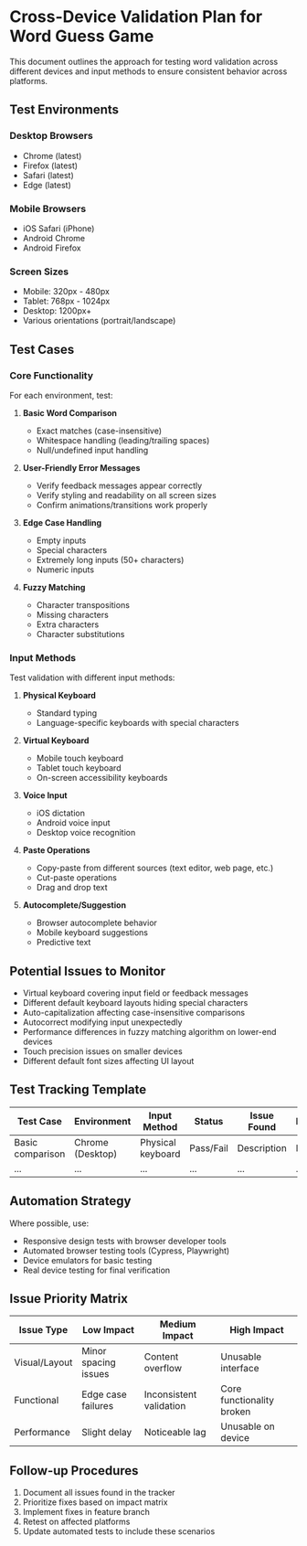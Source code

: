 # Cross-Device Validation Plan for Word Guess Game

This document outlines the approach for testing word validation across different devices and input methods to ensure consistent behavior across platforms.

## Test Environments

### Desktop Browsers
- Chrome (latest)
- Firefox (latest)
- Safari (latest)
- Edge (latest)

### Mobile Browsers
- iOS Safari (iPhone)
- Android Chrome
- Android Firefox

### Screen Sizes
- Mobile: 320px - 480px
- Tablet: 768px - 1024px
- Desktop: 1200px+
- Various orientations (portrait/landscape)

## Test Cases

### Core Functionality

For each environment, test:

1. **Basic Word Comparison**
   - Exact matches (case-insensitive)
   - Whitespace handling (leading/trailing spaces)
   - Null/undefined input handling

2. **User-Friendly Error Messages**
   - Verify feedback messages appear correctly
   - Verify styling and readability on all screen sizes
   - Confirm animations/transitions work properly

3. **Edge Case Handling**
   - Empty inputs
   - Special characters
   - Extremely long inputs (50+ characters)
   - Numeric inputs

4. **Fuzzy Matching**
   - Character transpositions
   - Missing characters
   - Extra characters
   - Character substitutions

### Input Methods

Test validation with different input methods:

1. **Physical Keyboard**
   - Standard typing
   - Language-specific keyboards with special characters

2. **Virtual Keyboard**
   - Mobile touch keyboard 
   - Tablet touch keyboard
   - On-screen accessibility keyboards

3. **Voice Input**
   - iOS dictation
   - Android voice input
   - Desktop voice recognition

4. **Paste Operations**
   - Copy-paste from different sources (text editor, web page, etc.)
   - Cut-paste operations
   - Drag and drop text

5. **Autocomplete/Suggestion**
   - Browser autocomplete behavior
   - Mobile keyboard suggestions
   - Predictive text

## Potential Issues to Monitor

- Virtual keyboard covering input field or feedback messages
- Different default keyboard layouts hiding special characters
- Auto-capitalization affecting case-insensitive comparisons
- Autocorrect modifying input unexpectedly
- Performance differences in fuzzy matching algorithm on lower-end devices
- Touch precision issues on smaller devices
- Different default font sizes affecting UI layout

## Test Tracking Template

| Test Case | Environment | Input Method | Status | Issue Found | Resolution |
|-----------|-------------|--------------|--------|-------------|------------|
| Basic comparison | Chrome (Desktop) | Physical keyboard | Pass/Fail | Description | Fix applied |
| ... | ... | ... | ... | ... | ... |

## Automation Strategy

Where possible, use:

- Responsive design tests with browser developer tools
- Automated browser testing tools (Cypress, Playwright)
- Device emulators for basic testing
- Real device testing for final verification

## Issue Priority Matrix

| Issue Type | Low Impact | Medium Impact | High Impact |
|------------|------------|---------------|-------------|
| Visual/Layout | Minor spacing issues | Content overflow | Unusable interface |
| Functional | Edge case failures | Inconsistent validation | Core functionality broken |
| Performance | Slight delay | Noticeable lag | Unusable on device |

## Follow-up Procedures

1. Document all issues found in the tracker
2. Prioritize fixes based on impact matrix
3. Implement fixes in feature branch
4. Retest on affected platforms
5. Update automated tests to include these scenarios 